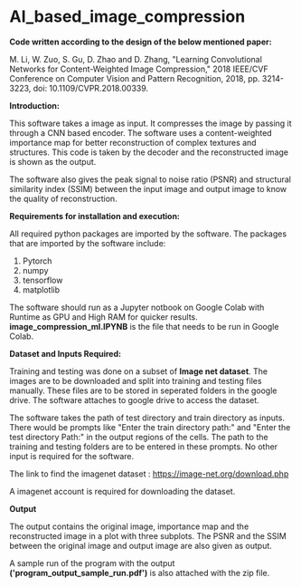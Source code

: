 # AI_based_image_compression
**Code written according to the design of the below mentioned paper:**

M. Li, W. Zuo, S. Gu, D. Zhao and D. Zhang, "Learning Convolutional Networks for Content-Weighted Image Compression," 2018 IEEE/CVF Conference on Computer Vision and Pattern Recognition, 2018, pp. 3214-3223, doi: 10.1109/CVPR.2018.00339.

**Introduction:**

This software takes a image as input. It compresses the image by passing it through a CNN based encoder. The software uses a content-weighted importance map for better reconstruction of complex textures and structures. This code is taken by the decoder and the reconstructed image is shown as the output. 

The software also gives the peak signal to noise ratio (PSNR) and structural similarity index (SSIM) between the input image and output image to know the quality of reconstruction.

**Requirements for installation and execution:**

All required python packages are imported by the software. The packages that are imported by the software include:

1. Pytorch
2. numpy
3. tensorflow
4. matplotlib

The software should run as a Jupyter notbook on Google Colab with Runtime as GPU and High RAM for quicker results. **image_compression_ml.IPYNB** is the file that needs to be run in Google Colab. 

**Dataset and Inputs Required:**

Training and testing was done on a subset of **Image net dataset**. The images are to be downloaded and split into training and testing files manually. These files are to be stored in seperated folders in the google drive. The software attaches to google drive to access the dataset.


The software takes the path of test directory and train directory as inputs. There would be prompts like "Enter the train directory path:" and "Enter the test directory Path:" in the output regions of the cells. The path to the training and testing folders are to be entered in these prompts. No other input is required for the software.

The link to find the imagenet dataset : https://image-net.org/download.php

A imagenet account is required for downloading the dataset.

**Output**

The output contains the original image, importance map and the reconstructed image in a plot with three subplots. The PSNR and the SSIM between the original image and output image are also given as output.

A sample run of the program with the output **('program_output_sample_run.pdf')** is also attached with the zip file.
